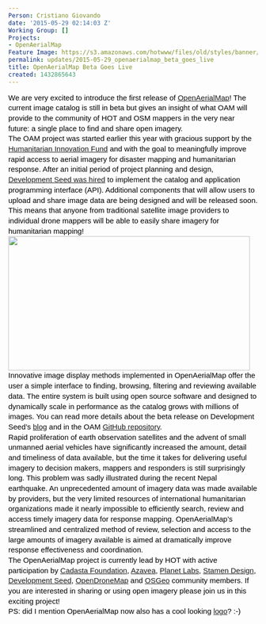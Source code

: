 ```yaml
---
Person: Cristiano Giovando
date: '2015-05-29 02:14:03 Z'
Working Group: []
Projects:
- OpenAerialMap
Feature Image: https://s3.amazonaws.com/hotwww/files/old/styles/banner/public/oambeta.png
permalink: updates/2015-05-29_openaerialmap_beta_goes_live
title: OpenAerialMap Beta Goes Live
created: 1432865643
---
```

<p style="line-height: 1.38; margin-top: 0pt; margin-bottom: 0pt;" dir="ltr"><span style="font-size: 15px; font-family: Arial; color: #000000; background-color: transparent; font-weight: normal; font-style: normal; font-variant: normal; text-decoration: none; vertical-align: baseline; white-space: pre-wrap;">We are very excited to introduce the first release of <a href="http://beta.openaerialmap.org/" target="_blank">OpenAerialMap</a>! The current image catalog is still in beta but gives an insight of what OAM will provide to the community of HOT and OSM mappers in the very near future: a single place to find and share open imagery.</span></p><p style="line-height: 1.38; margin-top: 0pt; margin-bottom: 0pt;" dir="ltr"><span style="font-size: 15px; font-family: Arial; color: #000000; background-color: transparent; font-weight: normal; font-style: normal; font-variant: normal; text-decoration: none; vertical-align: baseline; white-space: pre-wrap;"><span style="line-height: 20.7000007629395px;">The OAM project was started earlier this year with gracious support by the </span><a style="line-height: 20.7000007629395px;" href="http://www.elrha.org/map-location/openaerialmap/" target="_blank">Humanitarian Innovation Fund</a><span style="line-height: 20.7000007629395px;"> and with the goal to meaningfully improve rapid access to aerial imagery for disaster mapping and humanitarian response. After an initial period of project planning and design, </span><a style="line-height: 20.7000007629395px;" href="https://github.com/hotosm/OpenAerialMap/wiki/Catalog-Tech-Challenge" target="_blank">Development Seed was hired</a><span style="line-height: 20.7000007629395px;"> to implement the catalog and application programming interface (API). Additional components that will allow users to upload and share image data are being designed and will be released soon. This means that anyone from traditional satellite image providers to individual drone mappers will be able to easily share imagery for humanitarian mapping!</span></span></p><p style="line-height: 1.38; margin-top: 0pt; margin-bottom: 0pt;" dir="ltr"><span style="font-size: 15px; font-family: Arial; color: #000000; background-color: transparent; font-weight: normal; font-style: normal; font-variant: normal; text-decoration: none; vertical-align: baseline; white-space: pre-wrap;"><a href="http://beta.openaerialmap.org/" target="_blank"><img class="image-large" src="https://s3.amazonaws.com/hotwww/files/old/styles/large/public/oambeta.png?itok=DANFdL5W" alt="" style="width:488px;height:271px"></a></span></p><p style="line-height: 1.38; margin-top: 0pt; margin-bottom: 0pt;" dir="ltr"><span style="font-size: 15px; font-family: Arial; color: #000000; font-style: normal; vertical-align: baseline; white-space: pre-wrap; background-color: transparent;"><span style="line-height: 20.7000007629395px;">Innovative image display methods implemented in OpenAerialMap offer the user a simple interface to finding, browsing, filtering and reviewing available data. The entire system is built using open source software and designed to dynamically scale in performance as the catalog grows with millions of images. You can read more details about the beta release on Development Seed’s </span><a style="line-height: 20.7000007629395px;" href="https://developmentseed.org/blog/2015/05/27/introducing-openaerialmap" target="_blank">blog</a><span style="line-height: 20.7000007629395px;"> and in the OAM </span><a style="line-height: 20.7000007629395px;" href="https://github.com/hotosm/OpenAerialMap">GitHub repository</a><span style="line-height: 20.7000007629395px;">.</span></span></p><p style="line-height: 1.38; margin-top: 0pt; margin-bottom: 0pt;" dir="ltr"><span style="font-size: 15px; font-family: Arial; color: #000000; font-style: normal; vertical-align: baseline; white-space: pre-wrap; background-color: transparent;">Rapid proliferation of earth observation satellites and the advent of small unmanned aerial vehicles have significantly increased the amount, detail and timeliness of data available, but the time it takes for delivering useful imagery to decision makers, mappers and responders is still surprisingly long. This problem was sadly illustrated during the recent Nepal earthquake. An unprecedented amount of imagery data was made available by providers, but the very limited resources of international humanitarian organizations made it nearly impossible to efficiently search, review and access timely imagery data for response mapping. OpenAerialMap’s streamlined and centralized method of review, selection and access to the large amounts of imagery available is aimed at dramatically improve response effectiveness and coordination.</span></p><p style="line-height: 1.38; margin-top: 0pt; margin-bottom: 0pt;" dir="ltr"><span style="font-size: 15px; font-family: Arial; color: #000000; font-style: normal; vertical-align: baseline; white-space: pre-wrap; background-color: transparent;">The OpenAerialMap project is currently lead by HOT with active participation by <a href="http://cadasta.org/" target="_blank">Cadasta Foundation</a>, <a href="http://www.azavea.com/" target="_blank">Azavea</a>, <a href="https://www.planet.com/" target="_blank">Planet Labs</a>, <a href="http://stamen.com/" target="_blank">Stamen Design</a>, <a href="https://developmentseed.org/" target="_blank">Development Seed</a>, <a href="http://opendronemap.github.io/odm/" target="_blank">OpenDroneMap</a> and <a href="http://www.osgeo.org/" target="_blank">OSGeo</a> community members. If you are interested in sharing or using open imagery please join us in this exciting project!</span></p><p style="line-height: 1.38; margin-top: 0pt; margin-bottom: 0pt;" dir="ltr"><span style="font-size: 15px; font-family: Arial; color: #000000; vertical-align: baseline; white-space: pre-wrap; background-color: transparent;">PS: did I mention OpenAerialMap now also has a cool looking <a href="https://github.com/hotosm/OpenAerialMap/issues/7#issuecomment-99248319" target="_blank">logo</a>? :-)</span></p>
